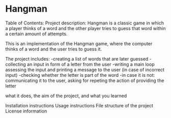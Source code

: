 # Hangman

Table of Contents:
Project description: Hangman is a classic game in which a player thinks of a word and the other player tries to guess that word within a certain amount of attempts.

This is an implementation of the Hangman game, where the computer thinks of a word and the user tries to guess it. 

The project includes:
-creating a list of words that are later guessed
-collecting an input in form of a letter from the user
-writing a main loop assessing the input and printing a message to the user (in case of incorrect input)
-checking whether the letter is part of the word
-in case it is not: communicating it to the user, asking for repeting the action of providing the letter


what it does, the aim of the project, and what you learned

Installation instructions
Usage instructions
File structure of the project
License information

